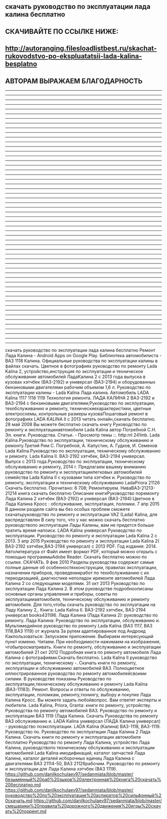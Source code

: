 скачать руководство по эксплуатации лада калина бесплатно
--------------------------------------------------
СКАЧИВАЙТЕ ПО ССЫЛКЕ НИЖЕ:
--------------------------------------------------
http://autoranging.filesloadlistbest.ru/skachat-rukovodstvo-po-ekspluatatsii-lada-kalina-besplatno
--------------------------------------------------
АВТОРАМ ВЫРАЖАЕМ БЛАГОДАРНОСТЬ
--------------------------------------------------
--------------------------------------------------
--------------------------------------------------
--------------------------------------------------
--------------------------------------------------
--------------------------------------------------
--------------------------------------------------
--------------------------------------------------
--------------------------------------------------
--------------------------------------------------
--------------------------------------------------
--------------------------------------------------
--------------------------------------------------
--------------------------------------------------
--------------------------------------------------
--------------------------------------------------
--------------------------------------------------
--------------------------------------------------
--------------------------------------------------
--------------------------------------------------
--------------------------------------------------
--------------------------------------------------
--------------------------------------------------
--------------------------------------------------
--------------------------------------------------
--------------------------------------------------
--------------------------------------------------
--------------------------------------------------
--------------------------------------------------
--------------------------------------------------
--------------------------------------------------
--------------------------------------------------
--------------------------------------------------
--------------------------------------------------
--------------------------------------------------
--------------------------------------------------
--------------------------------------------------
--------------------------------------------------
--------------------------------------------------
--------------------------------------------------
--------------------------------------------------
--------------------------------------------------
--------------------------------------------------
--------------------------------------------------
--------------------------------------------------
--------------------------------------------------
--------------------------------------------------
--------------------------------------------------
--------------------------------------------------
--------------------------------------------------
--------------------------------------------------
--------------------------------------------------
--------------------------------------------------
--------------------------------------------------
--------------------------------------------------
--------------------------------------------------
скачать руководство по эксплуатации лада калина бесплатно Ремонт Лада Калина - Android Apps on Google Play. Библиотека автомобилиста - ВАЗ 1118 Калина. Официальные руководства по эксплуатации калины в файлах скачать. Цветное в фотографиях руководство по ремонту Lada Kalina 2, устройство,инструкция по эксплуатации и техническое обслуживание автомобилей ЛадаКалина 2 с 2013 года выпуска в кузовах хэтчбек (ВАЗ-2192) и универсал (ВАЗ-2194) и оборудованных бензиновыми двигателями рабочим объемом 1,6 л. Руководство по эксплуатации калины - Lada Kalina  Лада калина. Автомобиль LADA Kalina 1117 1118 1119 Технология ремонта. ЛАДА КАЛИНА 2 ВАЗ-2192 и ВАЗ-2194 с бензиновыми двигателями;Руководство по эксплуатации, техобслуживанию и ремонту, техническиехарактеристики, цветные электросхемы, контрольные размеры кузоваПошаговый ремонт в фотографиях LADA KALINA II с 2013 читать онлайн,скачать бесплатно. 28 май 2008  Вы можете бесплатно скачать книгу Руководство по ремонту и эксплуатацииавтомобиля Lada Kalina автор Погребной С.Н. Эл. книги. Руководства. Статьи. - Просмотр темы ::. http:ml 241mb. Lada Kalina.Руководство по эксплуатации, техническому обслуживанию и ремонту.Третий Рим С. Погребной, А. Капустин, А. Гудков, И. Семенов Lada Kalina.Руководство по эксплуатации, техническому обслуживанию и ремонту. Lada Kalina II. ВАЗ-2192 хэтчбек, ВАЗ-2194 универсал. Выпуск с 2013 года.Руководство по эксплуатации, техническому обслуживанию и ремонту, 2014 г. Предлагаем вашему вниманию руководство по ремонту и эксплуатациилегковых автомобилей семейства Lada Kalina II с кузовами типа хэтчбек и. Руководство по ремонту, эксплуатации и техническому обслуживанию LadaPriora 21126 Скачать бесплатно. Прочитано: 6 708;  Ремонтируем. НиваВАЗ-21213-21214 книга скачать бесплатно  Описание книгиРуководство поремонту Лада Калина 2 хэтчбек (ВАЗ-2192) и универсал (ВАЗ-2194):Цветное в
Лада Калина Кросс : обслуживание, эксплуатация, поломки. 7 апр 2015  В данном разделе сайта вы без особых проблем сможете скачатьруководство по ремонту и эксплуатации VAZ (Lada) Kalina, для васпредставлен  В силу того, что у нас можно скачать бесплатно руководствопо эксплуатации Лады Калины, вам не придется больше тратить время напоиск. LADA Kalina универсал  Руководство по эксплуатации. Руководство по ремонту и эксплуатации Lada Kalina 2 с 2013. 3 апр 2015  Руководство по ремонту и эксплуатации Lada Kalina 2( ВАЗ-2192 хэтчбек,ВАЗ-2194 универсал) с 2013 PDF. Год издания: 2014. Автолитература от Файл имеет формат PDF, который можно открыть с помощью программыAdobe Reader. Скачать бесплатно можно по ссылке. СКАЧАТЬ. 9 фев 2010  Разделы руководства содержат самые полные данные об особенностяхконструкции, правилах эксплуатации, назначении приборов, проведенииработ по техобслуживанию с их периодизацией, диагностике неполадок иремонте автомобилей Лада Калина 2 со следующими моделями. 31 окт 2013  Руководство по эксплуатации Лада Калина 2. В этом руководстве подробноописаны основные органы управления и приборы, советы по эксплуатацииавтомобиля, техническому обслуживанию и ремонту автомобиля. Для того,чтобы скачать руководство по эксплуатации на Ладу Калину 2,. Книга: Lada Kalina II. ВАЗ-2192 хэтчбек, ВАЗ-2194 универсал books431196. Лада Калина (Лада Калина 2): руководство по ремонту. Лада Калина: Руководство по эксплуатации, обслуживанию и. Мультимедийное руководство по ремонту Lada Kalina (ВАЗ 1117, ВАЗ 1118,ВАЗ 1119) от журнала За рулем адаптированное под Андроид Какпользоваться: Запускаем приложение. Выбираем интересующий пункт изменю. Читаем. При необходимости нажимаем на изображения, чтобыпросматривать. Книги по ремонту, обслуживанию и эксплуатации автомобилей
21 окт 2012  Подробная книга по ремонту автомобиля Лада Калина с фотографиями.Скачать бесплатно. Lada Kalina II руководство по эксплуатации, техническому -. Скачать книги по ремонту, эксплуатации и обслуживанию автомобилей ВАЗ. Полноцветное иллюстрированное руководство по ремонту автомобилейсвоими силами. В руководстве показаны  Руководство по эксплуатации,техническому обслуживанию и ремонту Lada Kalina (ВАЗ-11183). Ремонт. Вопросы и ответы по обслуживанию, эксплуатации, поломкам, ремонту,тюнингу, выбору и покупке Лада Калина Кросс. Вы можете задать любойвопрос. Вам ответят эксперты и любители. Lada Kalina, Priora, Granta: книги по ремонту, устройству. Руководства по ремонту автомобилей ВАЗ. Руководство по ремонту и эксплуатации ВАЗ 1119 (Лада Калина. Скачать Руководства по ремонту ВАЗ обслуживанию и. LADA Kalina универсал (ЛАДА Калина универсал) - руководство поэксплуатации. LADA Kalina (Калина) ВАЗ-1118, ВАЗ-1119. Руководство по. Руководство по эксплуатации Лада Калина 2  Лада Калина. Скачать книги по ремонту и эксплуатации автомобиля бесплатно
Руководство по ремонту Лада Калина, устройство Лада Калина, руководствопо техническому обслуживанию и эксплуатации автомобилей Lada Kalina имодификаций, каталог запчастей Лада Калина, каталог деталей исборочных единиц Лада Калина с двигателями ВАЗ 21114-50, ВАЗ 21126рабочим. Руководство по ремонту и эксплуатации для Лада Калина хэтчбек (ВАЗ 1119).
https://github.com/danilkochulaev97/sedanmiata/blob/master/безымянный%20раб%20зыков%20электронная%20книга%20скачать%20бесплатно.md
https://github.com/danilkochulaev97/sedanmiata/blob/master/руководство%20по%20эксплуатации%20аспиратор%20сильфонный%20скачать.md
https://github.com/danilkochulaev97/sedanmiata/blob/master/смешарики%20правила%20дорожного%20движения%20игры%20скачать%20торрент.md